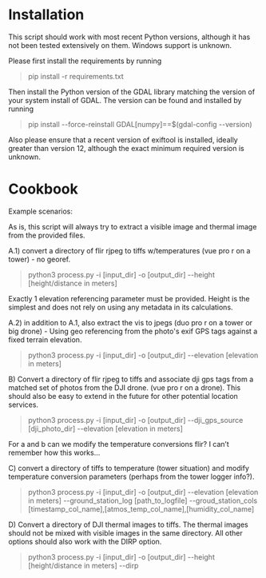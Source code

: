 # Installation
This script should work with most recent Python versions, although it has not been tested extensively on them. Windows support is unknown.

 Please first install the requirements by running 
> pip install -r requirements.txt

Then install the Python version of the GDAL library matching the version of your system install of GDAL. The version can be found and installed by running 
> pip install --force-reinstall GDAL[numpy]==$(gdal-config --version)

Also please ensure that a recent version of exiftool is installed, ideally greater than version 12, although the exact minimum required version is unknown.

# Cookbook
Example scenarios:

As is, this script will always try to extract a visible image and thermal image from the provided files.

A.1) convert a directory of flir rjpeg to tiffs w/temperatures (vue pro r on a tower) - no georef. 
> python3 process.py -i [input_dir] -o [output_dir] --height [height/distance in meters]

Exactly 1 elevation referencing parameter must be provided. Height is the simplest and does not rely on using any metadata in its calculations.

A.2) in addition to A.1, also extract the vis to jpegs (duo pro r on a tower or big drone) - Using geo referencing from the photo's exif GPS tags against a fixed terrain elevation. 
> python3 process.py -i [input_dir] -o [output_dir] --elevation [elevation in meters]

B) Convert a directory of flir rjpeg to tiffs and associate dji gps tags from a matched set of photos from the DJI drone. (vue pro r on a drone). This should also be easy to extend in the future for other potential location services.
> python3 process.py -i [input_dir] -o [output_dir] --dji_gps_source [dji_photo_dir] --elevation [elevation in meters]

For a and b can we modify the temperature conversions flir? I can’t remember how this works…

C) convert a directory of tiffs to temperature (tower situation) and modify temperature conversion parameters (perhaps from the tower logger info?). 
> python3 process.py -i [input_dir] -o [output_dir] --elevation [elevation in meters] --ground_station_log [path_to_logfile] --groud_station_cols [timestamp_col_name],[atmos_temp_col_name],[humidity_col_name]

D) Convert a directory of DJI thermal images to tiffs. The thermal images should not be mixed with visible images in the same directory. All other options should also work with the DIRP option.
> python3 process.py -i [input_dir] -o [output_dir] --height [height/distance in meters] --dirp